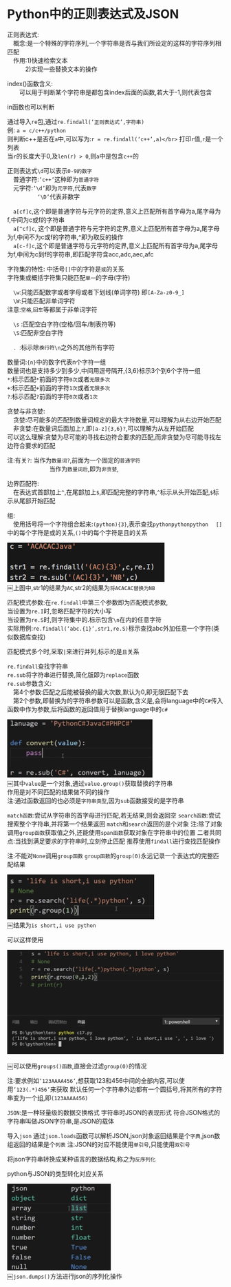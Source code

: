 # Python中的正则表达式及JSON

正则表达式:</br>
　概念:是一个特殊的字符序列,一个字符串是否与我们所设定的这样的字符序列相匹配</br>
　作用:1)快速检索文本</br>
 　　　2)实现一些替换文本的操作

index()函数含义:</br>
　　可以用于判断某个字符串是都包含index后面的函数,若大于-1,则代表包含

in函数也可以判断

通过导入`re`包,通过`re.findall(‘正则表达式’,字符串)`</br>
例: `a = c/c++/python`</br>
则判断c++是否在`a`中,可以写为:`r = re.findall(‘c++’,a)</br>`
打印`r`值,`r`是一个列表</br>
当`r`的长度大于0,及`len(r) > 0`,则`a`中是包含`c++`的

正则表达式`\d`可以表示`0-9的数字`</br>
　普通字符:`’c++’`这种即为`普通字符`</br>
　元字符:`’\d’`即为`元字符`,代表`数字`</br>
　　　　　`‘\D’`代表非数字

　`a[cf]c`,这个即是普通字符与元字符的定界,意义上匹配所有首字母为a,尾字母为f,中间为c或f的字符串</br>
　`a[^cf]c`, 这个即是普通字符与元字符的定界,意义上匹配所有首字母为a,尾字母为f,中间不为c或f的字符串,^即为取反的操作</br>
　`a[c-f]c`,这个即是普通字符与元字符的定界,意义上匹配所有首字母为a,尾字母为f,中间为c到f的字符串,即匹配字符含acc,adc,aec,afc

字符集的特性: 中括号`[]`中的字符是`或`的关系</br>
字符集或概括字符集只能匹配`单一`的字母(字符)

　`\w`:只能匹配数字或者字母或者下划线(单词字符) 即`[A-Za-z0-9_]`</br>
　`\W`:只能匹配非单词字符</br>
注意:`空格`,`回车`等都属于非单词字符

　`\s` :匹配空白字符(空格/回车/制表符等)</br>
　`\S`:匹配非空白字符

　`. `:标示除`换行符\n`之外的其他所有字符

数量词:`{n}`中的数字代表n个字符一组</br>
数量词也是支持多少到多少,中间用逗号隔开,{3,6}标示3个到6个字符一组</br>
`*`:标示匹配`*`前面的字符`0次`或者`无限多次`</br>
`+`:标示匹配`+`前面的字符`1次`或者`无限多次`</br>
`?`:标示匹配`?`前面的字符`0次`或者`1次`</br>

贪婪与非贪婪:</br>
　贪婪:尽可能多的匹配到数量词规定的最大字符数量,可以理解为从右边开始匹配</br>
　非贪婪:在数量词后面加上`?`,即`[a-z]{3,6}?`,可以理解为从左开始匹配</br>
  可以这么理解:贪婪为尽可能的寻找右边符合要求的匹配,而非贪婪为尽可能寻找左边符合要求的匹配

注:有关`?`: 当作为`数量词?`,前面为一个固定的`普通字符`</br>
　　　　　　　当作为`数量词后`,即为`非贪婪`,

边界匹配符:</br>
　在表达式首部加上`^`,在尾部加上`$`,即匹配完整的字符串,`^`标示从头开始匹配,`$`标示从尾部开始匹配


组:</br>
　使用括号将一个字符组合起来:`(python){3}`,表示查找`pythonpythonpython`
　`[]`中的每个字符是或的关系,`()`中的每个字符是且的关系

![1-1](Snip20180306_37.png)</br>
￼上图中,str1的结果为`AC`,str2的结果为`将ACACAC替换为NB`

匹配模式参数:在`re.findall`中第三个参数即为匹配模式参数,</br>
当设置为`re.I`时,忽略匹配字符的大小写</br>
当设置为`re.S`时,则字符集中的.标示包含`\n`在内的任意字符</br>
实际用例:`re.findall(‘abc.{1}’,str1,re.S)`标示查找abc外加任意一个字符(类似数据库查找)

匹配模式多个时,采取`|`来进行并列,标示的是`且`关系

`re.findall`查找字符串</br>
`re.sub`将字符串进行替换,简化版即为`replace`函数</br>
`re.sub`参数含义:</br>
　第4个参数:匹配之后能被替换的最大次数,默认为0,即无限匹配下去</br>
　第2个参数,即替换为的字符串参数可以是函数,含义是,会将language中的`C#`传入函数中作为参数,后将函数的返回值用于替换language中的`c#`

![1-2](Snip20180306_36.png)</br>
￼其中`value`是一个对象,通过`value.group()`获取替换的字符串</br>
作用是对不同匹配的结果做不同的操作</br>
注:通过函数返回的也必须是`字符串类型`,因为`sub`函数接受的是字符串

`match函数`:尝试从字符串的首字母进行匹配,若无结果,则会返回空
`search函数`:尝试搜索整个字符串,并将第一个结果返回
`match`和`search`返回的是个对象
注:除了对象调用`group函数`获取值之外,还能使用`span函数`获取对象在字符串中的位置
二者共同点:当找到满足要求的字符串时,立刻停止匹配
推荐使用`findall`进行查找匹配操作

注:不能对`None`调用`group函数`
`group函数`的`group(0)`永远记录一个表达式的完整匹配结果

![1-3](Snip20180306_38.png)</br>
￼结果为` is short,i use python `

可以这样使用

![1-4](Snip20180306_39.png)</br>

￼可以使用`groups()函数`,直接会过滤`group(0)`的情况

注:要求例如`’123AAAA456’`,想获取123和456中间的全部内容,可以使用`’123(.*)456’`来获取
默认任何一个字符串外边都有一个圆括号,将其所有的字符串变为一个组,即`(123AAAA456)`

`JSON`:是一种轻量级的数据交换格式
字符串时JSON的表现形式
符合JSON格式的字符串叫做JSON字符串,是JSON的载体

导入`json` 通过`json.loads`函数可以解析JSON,json对象返回结果是个`字典`,json数组返回的结果是个`列表`
注:JSON的对应不能使用`单引号`,只能使用`双引号`

将json字符串转换成某种语言的数据结构,称之为`反序列化`

python与JSON的类型转化对应关系

![1-5](Snip20180306_40.png)</br>
￼`json.dumps()`方法进行json的序列化操作



